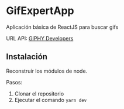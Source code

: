 # GifExpertApp

Aplicación básica de ReactJS para buscar gifs

URL API: [GIPHY Developers](https://developers.giphy.com)

## Instalación

Reconstruir los módulos de node.

Pasos:

1. Clonar el repositorio
2. Ejecutar el comando `yarn dev`
